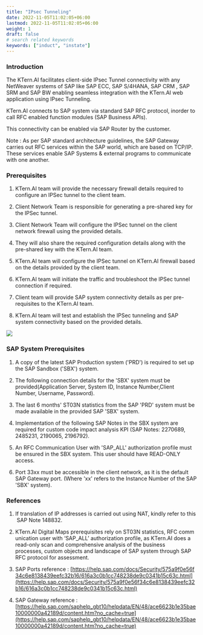 ```yaml
---
title: "IPsec Tunneling"
date: 2022-11-05T11:02:05+06:00
lastmod: 2022-11-05T11:02:05+06:00
weight: 1
draft: false
# search related keywords
keywords: ["induct", "instate"]
---
```



### Introduction

The KTern.AI facilitates client-side IPsec Tunnel connectivity with any NetWeaver systems of SAP like SAP ECC, SAP S/4HANA, SAP CRM , SAP SRM and SAP BW enabling seamless integration with the KTern.AI web application using IPsec Tunneling.

KTern.AI connects to SAP system via standard SAP RFC protocol, inorder to call RFC enabled function modules (SAP Business APIs). 

This connectivity can be enabled via SAP Router by the customer. 


Note : As per SAP standard architecture guidelines, the SAP Gateway carries out RFC services within the SAP world, which are based on TCP/IP. These services enable SAP Systems & external programs to communicate with one another. 


### Prerequisites

1. KTern.AI team will provide the necessary firewall details required to configure an IPSec tunnel to the client team.

2. Client Network Team is responsible for generating a pre-shared key for the IPSec tunnel.

3. Client Network Team will configure the IPSec tunnel on the client network firewall using the provided details.

4. They will also share the required configuration details along with the pre-shared key with the KTern.AI team.

5. KTern.AI team will configure the IPSec tunnel on KTern.AI firewall based on the details provided by the client team.

6. KTern.AI team will initiate the traffic and troubleshoot the IPSec tunnel connection if required.

7. Client team will provide SAP system connectivity details as per pre-requisites to the KTern.AI team.

8. KTern.AI team will test and establish the IPSec tunneling and SAP system connectivity based on the provided details.

![](https://storage.googleapis.com/ktern-public-files/product-documentation/Digital%20Maps/Connectivity_approach_1.PNG)

### SAP System Prerequisites

1. A copy of the latest SAP Production system ('PRD') is required to set up the SAP Sandbox ('SBX') system.

2. The following connection details for the 'SBX' system must be provided(Application Server, System ID, Instance Number,Client Number, Username, Password).

3. The last 6 months' ST03N statistics from the SAP 'PRD' system must be made available in the provided SAP 'SBX' system.

4.  Implementation of the following SAP Notes in the SBX system are required for custom code impact analysis KPI (SAP Notes: 2270689, 2485231, 2190065, 2196792).

5. An RFC Communication User with 'SAP_ALL' authorization profile must be ensured in the SBX system. This user should have READ-ONLY access.

6. Port 33xx must be accessible in the client network, as it is the default SAP Gateway port. (Where 'xx' refers to the Instance Number of the SAP 'SBX' system).

### References 

1. If translation of IP addresses is carried out using NAT, kindly refer to this SAP Note 148832​.

2. KTern.AI Digital Maps prerequisites rely on ST03N statistics, RFC communication user with ‘SAP_ALL’ authorization profile, as KTern.AI does a read-only scan and comprehensive analysis of the business processes, custom objects and landscape of SAP system through SAP RFC protocol for assessment.​ 

3. SAP Ports reference : [https://help.sap.com/docs/Security/575a9f0e56f34c6e8138439eefc32b16/616a3c0b1cc748238de9c0341b15c63c.html​](https://help.sap.com/docs/Security/575a9f0e56f34c6e8138439eefc32b16/616a3c0b1cc748238de9c0341b15c63c.html​)

4. SAP Gateway reference : [https://help.sap.com/saphelp_gbt10/helpdata/EN/48/ace6623b1e35bae10000000a42189d/content.htm?no_cache=true](https://help.sap.com/saphelp_gbt10/helpdata/EN/48/ace6623b1e35bae10000000a42189d/content.htm?no_cache=true)